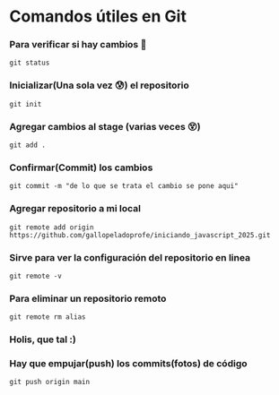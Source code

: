 # Comandos útiles en Git

### Para verificar si hay cambios :dash:
`git status`

### Inicializar(Una sola vez :cold_sweat:) el repositorio
`git init`

### Agregar cambios al stage (varias veces :dizzy_face:)
`git add .`

### Confirmar(Commit) los cambios
`git commit -m "de lo que se trata el cambio se pone aqui"`

### Agregar repositorio a mi local

```
git remote add origin https://github.com/gallopeladoprofe/iniciando_javascript_2025.git
```


### Sirve para ver la configuración del repositorio en linea

`git remote -v`


### Para eliminar un repositorio remoto
`git remote rm alias`

### Holis, que tal :)
### Hay que empujar(push) los commits(fotos) de código
`git push origin main`